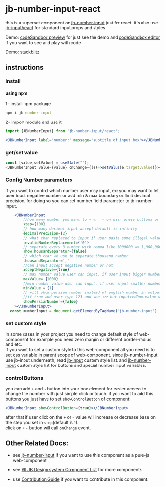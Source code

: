 # jb-number-input-react

this is a superset component on [jb-number-input](https://github.com/javadbat/jb-number-input) just for react.
it's also use [jb-input/react](https://github.com/javadbat/jb-input-react) for standard input props and styles    

Demo: [codeSandbox preview](https://3f63dj.csb.app/samples/jb-number-input) for just see the demo and [codeSandbox editor](https://codesandbox.io/p/sandbox/jb-design-system-3f63dj?file=%2Fsrc%2Fsamples%2FJBNumberInput.tsx) if you want to see and play with code    

Demo: [stackblitz](https://stackblitz.com/edit/jb-number-input-react?file=src%2FApp.tsx)    

## instructions

### install

#### using npm

1- install npm package
```cmd
npm i jb-number-input
```

2- import module and use it

```jsx
import {JBNumberInput} from 'jb-number-input/react';

<JBNumberInput label="number:" message="subtitle of input box"></JBNumberInput>

```
### get/set value

```js
const [value,setValue] = useState("");
<JBNumberInput value={value} onChange={(e)=>setValue(e.target.value)}></JBNumberInput>
```
### Config Number parameters

if you want to control which number user may input, ex: you may want to let user input negative number or add min & max boundary or limit decimal precision. for doing so you can set number field parameter to jb-number-input.    

```jsx
    <JBNumberInput
        //how many number you want to + or  - on user press buttons or use arrow keys default is 1
        step={100}
        // how many decimal input accept default is infinity
        decimalPrecision={2}
        // what char replaced to input if user paste some illegal value default is '' (empty string)
        invalidNumberReplacement={'0'}
        // separate every 3 number with comma like 1000000 => 1,000,000
        showThousandSeparator={false}
        // which char we use to separate thousand number
        thousandSeparator=','
        //can input accept negative number or not
        acceptNegative={true}
        // max number value user can input. if user input bigger number it will be set to max
        maxValue= {1000}
        //min number value user can input. if user input smaller number it will be set to this value.
        minValue = {1}
        // will show persian number instead of english number in output but original input value remain in english char
        //if true and user type 123 and see ۱۲۳ but inputtedDom.value will be 123
        showPersianNumber={false}
    ></JBNumberInput>
  const numberInput = document.getElementByTagName('jb-number-input')

```

### set custom style

in some cases in your project you need to change default style of web-component for example you need zero margin or different border-radius and etc.    
if you want to set a custom style to this web-component all you need is to set css variable in parent scope of web-component.
since jb-number-input use jb-input underneath, read [jb-input](https://github.com/javadbat/jb-input) custom style list.
and [jb-number-input](https://github.com/javadbat/jb-number-input) custom style list for buttons and special number input variables.

### control Buttons
you can add `+` and `-` button into your box element for easier access to change the number with just simple click or touch.
if you want to add this buttons you just have to set `showControlButton` of component:

```jsx
<JBNumberInput showControlButton={true}></JBNumberInput>
```
after that if user click on the `+` or `-` value will increase or decrease base on the step you set in `step`(default is 1).    
click on `+` `-` button will call `onChange` event.

## Other Related Docs:

- see [jb-number-input](https://github.com/javadbat/jb-number-input) if you want to use this component as a pure-js web-component

- see [All JB Design system Component List](https://github.com/javadbat/design-system/blob/master/docs/component-list.md) for more components

- use [Contribution Guide](https://github.com/javadbat/design-system/blob/master/docs/contribution-guide.md) if you want to contribute in this component.